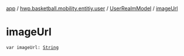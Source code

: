 [app](../../index.md) / [hwp.basketball.mobility.entitiy.user](../index.md) / [UserRealmModel](index.md) / [imageUrl](.)

# imageUrl

`var imageUrl: `[`String`](https://kotlinlang.org/api/latest/jvm/stdlib/kotlin/-string/index.html)